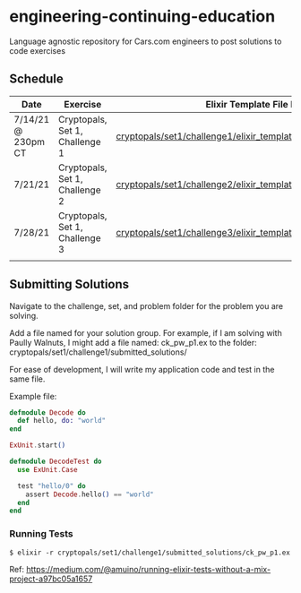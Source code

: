 # engineering-continuing-education
Language agnostic repository for Cars.com engineers to post solutions to code exercises

## Schedule
| Date  | Exercise | Elixir Template File Path  | Challenge URL  |  Notes |
|---|---|---|---|---|
|  7/14/21 @ 230pm CT|  Cryptopals, Set 1, Challenge 1 | [cryptopals/set1/challenge1/elixir_template/challenge1_template.ex](https://github.com/carsdotcom/engineering-continuing-education/blob/main/cryptopals/set1/challenge1/elixir_template/challenge1_template.ex)  | https://cryptopals.com/sets/1/challenges/1 |   |
|  7/21/21 | Cryptopals, Set 1, Challenge 2  | [cryptopals/set1/challenge2/elixir_template/challenge2_template.ex](https://github.com/carsdotcom/engineering-continuing-education/blob/main/cryptopals/set1/challenge2/elixir_template/challenge2_template.ex) | https://cryptopals.com/sets/1/challenges/2 |   |
|  7/28/21 | Cryptopals, Set 1, Challenge 3  | [cryptopals/set1/challenge3/elixir_template/challenge3_template.ex](https://github.com/carsdotcom/engineering-continuing-education/blob/main/cryptopals/set1/challenge3/elixir_template/challenge3_template.ex) | https://cryptopals.com/sets/1/challenges/3 |   |
|   |   |   |   |   |

## Submitting Solutions

Navigate to the challenge, set, and problem folder for the problem you are solving.

Add a file named for your solution group. For example, if I am solving with Paully Walnuts, I might add a file named: ck_pw_p1.ex to the folder: cryptopals/set1/challenge1/submitted_solutions/

For ease of development, I will write my application code and test in the same file.

Example file:

```elixir
defmodule Decode do
  def hello, do: "world"
end

ExUnit.start()

defmodule DecodeTest do
  use ExUnit.Case

  test "hello/0" do
    assert Decode.hello() == "world"
  end
end

```

### Running Tests

`$ elixir -r cryptopals/set1/challenge1/submitted_solutions/ck_pw_p1.ex`

Ref: https://medium.com/@amuino/running-elixir-tests-without-a-mix-project-a97bc05a1657

